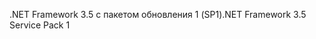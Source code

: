 <span data-ttu-id="b6dc8-101">.NET Framework 3.5 с пакетом обновления 1 (SP1)</span><span class="sxs-lookup"><span data-stu-id="b6dc8-101">.NET Framework 3.5 Service Pack 1</span></span>